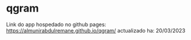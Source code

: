 # qgram
 
 Link do app hospedado no github pages: https://almunirabdulremane.github.io/qgram/
 actualizado ha: 20/03/2023
